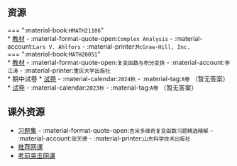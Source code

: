 ## 资源  
=== ":material-book:`HMATH21106`"  
    * [教材](https://api.mir6.com/api/lanzou?url=https://cqu-openlib.lanzout.com/ianXa26my3sb&down=true) - :material-format-quote-open:`Complex Analysis` - :material-account:`Lars V. Ahlfors` - :material-printer:`McGraw-Hill, Inc.`  
=== ":material-book:`MATH20051`"  
    * [教材](https://api.mir6.com/api/lanzou?url=https://cqu-openlib.lanzout.com/iHkOg23c156f&down=true) - :material-format-quote-open:`复变函数与积分变换` - :material-account:`李江涛` - :material-printer:`重庆大学出版社`  
    * 期中试卷
        * [试卷](https://api.mir6.com/api/lanzou?url=https://cqu-openlib.lanzout.com/ij9YD2er75hi&down=true) - :material-calendar:`2024秋` - :material-tag:`A卷` （暂无答案）  
        * [试卷](https://api.mir6.com/api/lanzou?url=https://cqu-openlib.lanzout.com/iXTF62eba7vg&down=true) - :material-calendar:`2023秋` - :material-tag:`A卷` （暂无答案）  

## 课外资源
- [习题集](https://api.mir6.com/api/lanzou?url=https://cqu-openlib.lanzout.com/iYu6A2eb9vgj&down=true) - :material-format-quote-open:`吉米多维奇复变函数习题精选精解` - :material-account:`张天德` - :material-printer:`山东科学技术出版社`  
- [推荐网课](https://www.bilibili.com/video/BV1wt41167JQ/)
- [考前突击网课](https://www.bilibili.com/video/BV13K4y1h7wC/)